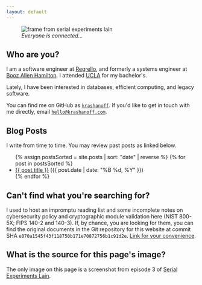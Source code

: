 ```yaml
---
layout: default
---
```


<figure>
  <picture>
    <source type="image/webp" srcset="{{ "/static/img/pfp/lain.webp" | relative_url }}">
    <img id="coverimage" src="{{ "/static/img/pfp/lain-small.png" | relative_url }}" alt="frame from serial experiments lain" />
  </picture>
  <figcaption><i>Everyone is connected...</i></figcaption>
</figure>

## Who are you?

I am a software engineer at [Regrello](https://www.regrello.com/), and formerly a systems
engineer at [Booz Allen Hamilton](https://www.boozallen.com/). I attended
[UCLA](https://www.ucla.edu/) for my bachelor's.

Lately, I have been interested in databases, efficient computing, and legacy software.

You can find me on GitHub as [`krashanoff`](https://github.com/krashanoff). If you'd like to get
in touch with me directly, email [`hello@krashanoff.com`](mailto:hello@krashanoff.com).

## Blog Posts

I write from time to time. You may review past posts as linked below.

<ul class="no-list">
  {% assign postsSorted = site.posts | sort: "date" | reverse %}
  {% for post in postsSorted %}
  <li><a href="{{ post.url }}">{{ post.title }}</a> <span class="post-date">({{ post.date | date: "%B %d, %Y" }})</span></li>
  {% endfor %}
</ul>

## Can't find what you're searching for?

I used to host an impromptu reading list and some incomplete notes on cybersecurity policy and cryptographic module
validation here (NIST 800-5X; FIPS 140-2 and 140-3). If, by chance, you
are looking for them, you can find the original documents in the Git repository for this website at commit SHA
`e070a1545f43f118750b171e70872756b1c91d2e`. [Link for your convenience](https://github.com/krashanoff/whoami/tree/e070a1545f43f118750b171e70872756b1c91d2e).

## What is the source for this page's image?

The only image on this page is a screenshot from episode 3 of 
[Serial Experiments Lain](https://en.wikipedia.org/wiki/Serial_Experiments_Lain).
